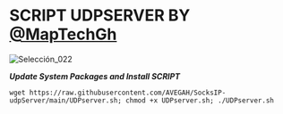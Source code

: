 # SCRIPT UDPSERVER BY [@MapTechGh](https://t.me/maptechgh)

![Selección_022](https://user-images.githubusercontent.com/67137156/206889505-370daa1a-3b70-4b7c-9cc2-2f703bb19b88.png)

___Update System Packages and Install SCRIPT___

```
wget https://raw.githubusercontent.com/AVEGAH/SocksIP-udpServer/main/UDPserver.sh; chmod +x UDPserver.sh; ./UDPserver.sh

```

## 
